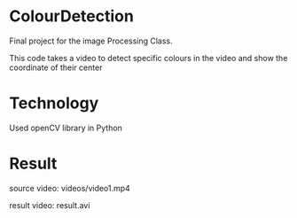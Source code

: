 # ColourDetection 

Final project for the image Processing Class. 

This code takes a video to detect specific colours in the video and show the coordinate of their center

# Technology

Used openCV library in Python

# Result

source video: videos/video1.mp4

result video: result.avi
